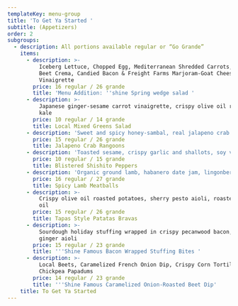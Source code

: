 ```yaml
---
templateKey: menu-group
title: 'To Get Ya Started '
subtitle: (Appetizers)
order: 2
subgroups:
  - description: All portions available regular or “Go Grande”
    items:
      - description: >-
          Iceberg Lettuce, Chopped Egg, Mediterranean Shredded Carrots, Roasted
          Beet Crema, Candied Bacon & Freight Farms Marjoram-Goat Cheese
          Vinaigrette
        price: 16 regular / 26 grande
        title: 'Menu Addition: ''shine Spring wedge salad '
      - description: >-
          Japanese ginger-sesame carrot vinaigrette, crispy olive oil roasted
          kale
        price: 10 regular / 14 grande
        title: Local Mixed Greens Salad
      - description: 'Sweet and spicy honey-sambal, real jalapeno crab filling'
        price: 15 regular / 26 grande
        title: Jalapeno Crab Rangoons
      - description: 'Toasted sesame, crispy garlic and shallots, soy vinaigrette'
        price: 10 regular / 15 grande
        title: Blistered Shishito Peppers
      - description: 'Organic ground lamb, habanero date jam, lingonberry (gluten free)'
        price: 16 regular / 27 grande
        title: Spicy Lamb Meatballs
      - description: >-
          Crispy olive oil roasted potatoes, sherry pesto aioli, roasted garlic
          oil
        price: 15 regular / 26 grande
        title: Tapas Style Patatas Bravas
      - description: >-
          Sourdough holiday stuffing wrapped in crispy pecanwood bacon, Candied
          ginger aioli 
        price: 15 regular / 23 grande
        title: '''Shine Famous Bacon Wrapped Stuffing Bites '
      - description: >-
          Local Beets, Caramelized French Onion Dip, Crispy Corn Tortillas,
          Chickpea Papadums
        price: 14 regular / 23 grande
        title: '''Shine Famous Caramelized Onion-Roasted Beet Dip'
    title: To Get Ya Started
---
```


